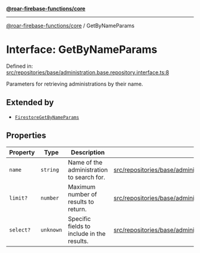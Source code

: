 [**@roar-firebase-functions/core**](../README.md)

---

[@roar-firebase-functions/core](../README.md) / GetByNameParams

# Interface: GetByNameParams

Defined in: [src/repositories/base/administration.base.repository.interface.ts:8](src/src/repositories/base/administration.base.repository.interface.ts#8)

Parameters for retrieving administrations by their name.

## Extended by

- [`FirestoreGetByNameParams`](FirestoreGetByNameParams.md)

## Properties

| Property                      | Type      | Description                                | Defined in                                                                                                                                       |
| ----------------------------- | --------- | ------------------------------------------ | ------------------------------------------------------------------------------------------------------------------------------------------------ |
| <a id="name"></a> `name`      | `string`  | Name of the administration to search for.  | [src/repositories/base/administration.base.repository.interface.ts:10](src/src/repositories/base/administration.base.repository.interface.ts#10) |
| <a id="limit"></a> `limit?`   | `number`  | Maximum number of results to return.       | [src/repositories/base/administration.base.repository.interface.ts:13](src/src/repositories/base/administration.base.repository.interface.ts#13) |
| <a id="select"></a> `select?` | `unknown` | Specific fields to include in the results. | [src/repositories/base/administration.base.repository.interface.ts:16](src/src/repositories/base/administration.base.repository.interface.ts#16) |
